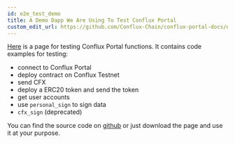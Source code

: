 ```yaml
---
id: e2e_test_demo
title: A Demo Dapp We Are Using To Test Conflux Portal
custom_edit_url: https://github.com/Conflux-Chain/conflux-portal-docs/edit/master/docs/en/portal/Quick_Start/E2E_Tets_Dapp.md
---
```


[Here](http://13.57.190.119:9000/contract.html) is a page for testing Conflux
Portal functions. It contains code examples for testing: 

- connect to Conflux Portal
- deploy contract on Conflux Testnet
- send CFX
- deploy a ERC20 token and send the token
- get user accounts
- use `personal_sign` to sign data
- `cfx_sign` (deprecated)

You can find the source code on
[github](https://github.com/Conflux-Chain/conflux-portal/blob/cfx-test/test/e2e/contract-test/)
or just download the page and use it at your purpose.  